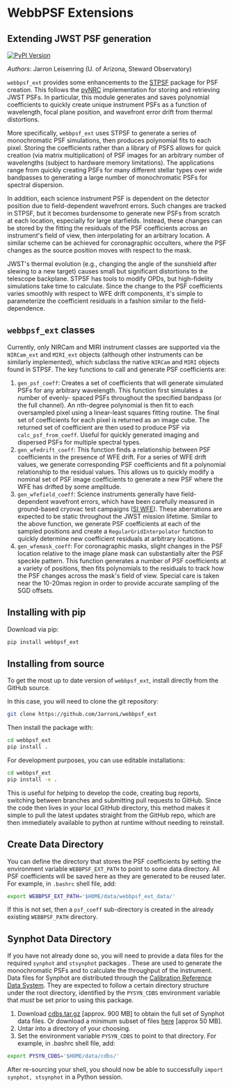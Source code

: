 # WebbPSF Extensions

## Extending JWST PSF generation

[![PyPI Version](https://img.shields.io/pypi/v/webbpsf_ext.svg)](https://pypi.python.org/pypi/webbpsf_ext)

*Authors*: Jarron Leisenring (U. of Arizona, Steward Observatory)

`webbpsf_ext` provides some enhancements to the [STPSF](https://stpsf.readthedocs.io) package for PSF creation. This follows the [pyNRC](https://github.com/JarronL/pynrc) implementation for storing and retrieving JWST PSFs. In particular, this module generates and saves polynomial coefficients to quickly create unique instrument PSFs as a function of wavelength, focal plane position, and wavefront error drift from thermal distortions.

More specifically, `webbpsf_ext` uses STPSF to generate a series of monochromatic PSF simulations, then produces polynomial fits to each pixel. Storing the coefficients rather than a library of PSFS allows for quick creation (via matrix multiplication) of PSF images for an arbitrary number of wavelengths (subject to hardware memory limitations). The applications range from quickly creating PSFs for many different stellar types over wide bandpasses to generating a large number of monochromatic PSFs for spectral dispersion.

In addition, each science instrument PSF is dependent on the detector position due to field-dependent wavefront errors. Such changes are tracked in STPSF, but it becomes burdensome to generate new PSFs from scratch at each location, especially for large starfields. Instead, these changes can be stored by the fitting the residuals of the PSF coefficients across an instrument's field of view, then interpolating for an arbitrary location. A similar scheme can be achieved for coronagraphic occulters, where the PSF changes as the source position moves with respect to the mask.

JWST's thermal evolution (e.g., changing the angle of the sunshield after slewing to a new target) causes small but significant distortions to the telescope backplane. STPSF has tools to modify OPDs, but high-fidelity simulations take time to calculate. Since the change to the PSF coefficients varies smoothly with respect to WFE drift components, it's simple to parameterize the coefficient residuals in a fashion similar to the field-dependence.

## `webbpsf_ext` classes

Currently, only NIRCam and MIRI instrument classes are supported via the `NIRCam_ext` and `MIRI_ext` objects (although other instruments can be similarly implemented), which subclass the native `NIRCam` and `MIRI` objects found in STPSF. The key functions to call and generate PSF coefficients are:

1. `gen_psf_coeff`: Creates a set of coefficients that will generate simulated PSFs for any arbitrary wavelength. This function first simulates a number of evenly- spaced PSFs throughout the specified bandpass (or the full channel).  An nth-degree polynomial is then fit to each oversampled pixel using  a linear-least squares fitting routine. The final set of coefficients  for each pixel is returned as an image cube. The returned set of  coefficient are then used to produce PSF via `calc_psf_from_coeff`. Useful for quickly generated imaging and dispersed PSFs for multiple spectral types.
1. `gen_wfedrift_coeff`: This function finds a relationship between PSF coefficients in the presence of WFE drift. For a series of WFE drift values, we generate corresponding PSF coefficients and fit a polynomial relationship to the residual values. This allows us to quickly modify a nominal set of PSF image coefficients to generate a new PSF where the WFE has drifted by some amplitude.
1. `gen_wfefield_coeff`: Science instruments generally have field-dependent wavefront errors, which have been carefully measured in ground-based cryovac test campaigns ([SI WFE](https://stpsf.readthedocs.io/en/latest/jwst.html#si-wfe)). These aberrations are expected to be static throughout the JWST mission lifetime. Similar to the above function, we generate PSF coefficients at each of the sampled positions and create a `RegularGridInterpolator` function to quickly determine new coefficient residuals at arbitrary locations.
1. `gen_wfemask_coeff`: For coronagraphic masks, slight changes in the PSF location relative to the image plane mask can substantially alter the PSF speckle pattern. This function generates a number of PSF coefficients at a variety of positions, then fits polynomials to the residuals to track how the PSF changes across the mask's field of view. Special care is taken near the 10-20mas region in order to provide accurate sampling of the SGD offsets.

## Installing with pip

Download via pip:

```bash
pip install webbpsf_ext
```

## Installing from source

To get the most up to date version of `webbpsf_ext`, install directly from the GitHub source.

In this case, you will need to clone the git repository:

```bash
git clone https://github.com/JarronL/webbpsf_ext
```

Then install the package with:

```bash
cd webbpsf_ext
pip install .
```

For development purposes, you can use editable installations:

```bash
cd webbpsf_ext
pip install -e .
```

This is useful for helping to develop the code, creating bug reports, switching between branches and submitting pull requests to GitHub. Since the code then lives in your local GitHub directory, this method makes it simple to pull the latest updates straight from the GitHub repo, which are then immediately available to python at runtime without needing to reinstall.

## Create Data Directory

You can define the directory that stores the PSF coefficients by setting the environment variable `WEBBPSF_EXT_PATH` to point to some data directory. All PSF coefficients will be saved here as they are generated to be reused later. For example, in `.bashrc` shell file, add:

```bash
export WEBBPSF_EXT_PATH='$HOME/data/webbpsf_ext_data/'
```

If this is not set, then a `psf_coeff` sub-directory is created in the already existing `WEBBPSF_PATH` directory.

## Synphot Data Directory

If you have not already done so, you will need to provide a data files for the required `synphot` and `stsynphot` packages . These are used to generate the monochromatic PSFs and to calculate the throughput of the instrument. Data files for Synphot are distributed through the
[Calibration Reference Data System](https://www.stsci.edu/hst/instrumentation/reference-data-for-calibration-and-tools). They are expected to follow a certain directory structure under the root directory, identified by the ``PYSYN_CDBS`` environment variable that *must* be
set prior to using this package.

1. Download [cdbs.tar.gz](https://arizona.box.com/shared/static/cbkxlwvokml7n1gref8nw3neg98kzcwn.gz) [approx. 900 MB] to obtain the full set of Synphot data files. Or download a minimum subset of files [here](https://arizona.box.com/shared/static/wgq7ymqsp8e7jfno8yk6o2igbnqlad8z.zip) [approx 50 MB].
2. Untar into a directory of your choosing.
3. Set the environment variable ``PYSYN_CDBS`` to point to that directory. For example, in .bashrc shell file, add:

```bash
export PYSYN_CDBS='$HOME/data/cdbs/'
```

After re-sourcing your shell, you should now be able to successfully ``import synphot, stsynphot`` in a Python session.
